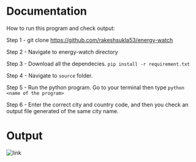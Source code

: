 # Documentation

How to run this program and check output:

Step 1 - git clone https://github.com/rakeshsukla53/energy-watch

Step 2 - Navigate to energy-watch directory

Step 3 - Download all the dependecies.
         `pip install -r requirement.txt`
         
Step 4 - Navigate to `source` folder.

Step 5 - Run the python program. Go to your terminal then type `python <name of the program>`

Step 6 - Enter the correct city and country code, and then you check an output file generated of the same city name.

# Output 

![link](https://s-media-cache-ak0.pinimg.com/originals/5d/fb/a4/5dfba45178dc1796c2ae871cef88294b.png)
